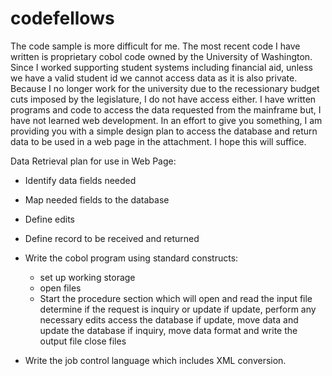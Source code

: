 codefellows
===========
The  code sample is more difficult for me.  The most recent code I have written is proprietary cobol code owned by the University of Washington.  Since I worked supporting student systems including financial aid, unless we have a valid student id we cannot access data as it is also private.  Because I no longer work for the university due to the recessionary budget cuts imposed by the legislature, I do not have access either.  I have written programs and code to access the data requested from the mainframe but, I have not learned web development.  In an effort to give you something, I am providing you with a simple design plan to access the database and return data to be used in a web page in the attachment.  I hope this will suffice.


Data Retrieval plan for use in Web Page:

*  Identify data fields needed
*  Map needed fields to the database
*  Define edits
*  Define record to be received and returned

*  Write the cobol program using standard constructs:

	*  set up working storage
	*  open files
	*  Start the procedure section which will 
		open and read the input file 
           	determine if the request is inquiry or update 
		if update, perform any necessary edits 
           	access the database
		if update, move data and update the database
		if inquiry,  move data
 		format and write the output file 
		close files

*  Write the job control language which includes XML conversion.
	
